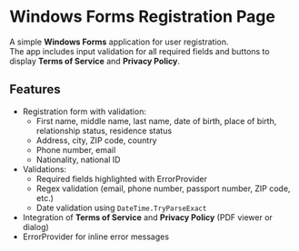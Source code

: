 # Windows Forms Registration Page

A simple **Windows Forms** application for user registration.  
The app includes input validation for all required fields and buttons to display **Terms of Service** and **Privacy Policy**.

## Features
- Registration form with validation:
  - First name, middle name, last name, date of birth, place of birth, relationship status, residence status
  - Address, city, ZIP code, country
  - Phone number, email
  - Nationality, national ID
- Validations:
  - Required fields highlighted with ErrorProvider
  - Regex validation (email, phone number, passport number, ZIP code, etc.)
  - Date validation using `DateTime.TryParseExact`
- Integration of **Terms of Service** and **Privacy Policy** (PDF viewer or dialog)
- ErrorProvider for inline error messages
